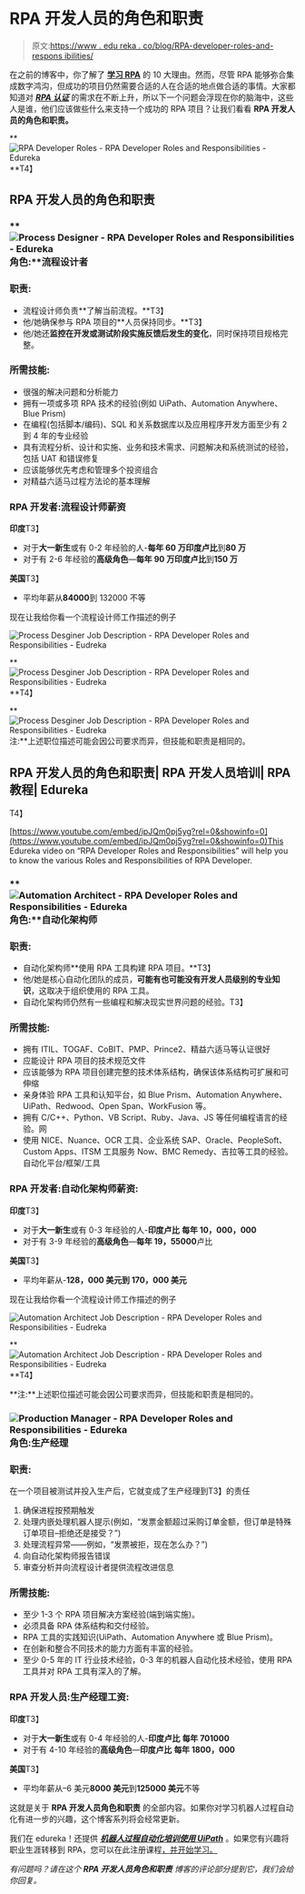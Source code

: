 # RPA 开发人员的角色和职责

> 原文:[https://www . edu reka . co/blog/RPA-developer-roles-and-respons ibilities/](https://www.edureka.co/blog/rpa-developer-roles-and-responsibilities/)

在之前的博客中，你了解了 **[学习 RPA](https://www.edureka.co/blog/10-reasons-to-learn-rpa/)** 的 10 大理由。然而，尽管 RPA 能够弥合集成数字鸿沟，但成功的项目仍然需要合适的人在合适的地点做合适的事情。大家都知道对 ***[RPA 认证](https://www.edureka.co/robotic-process-automation-training)*** 的需求在不断上升，所以下一个问题会浮现在你的脑海中，这些人是谁，他们应该做些什么来支持一个成功的 RPA 项目？让我们看看 **RPA 开发人员的角色和职责。**

**![RPA Developer Roles - RPA Developer Roles and Responsibilities - Edureka](../Images/1184ef807375d67e2237f171dd3e4ff1.png)**T4】

## **RPA 开发人员的角色和职责**

### **![Process Designer - RPA Developer Roles and Responsibilities - Edureka](../Images/ea74fa01d41b4a60ae5455a5c6fac4b8.png)角色:**流程设计者

### **职责:**

*   流程设计师负责**了解当前流程。**T3】
*   他/她确保参与 RPA 项目的**人员保持同步。**T3】
*   他/她还**监控在开发或测试阶段实施反馈后发生的变化**，同时保持项目规格完整。

### **所需技能:**

*   很强的解决问题和分析能力
*   拥有一项或多项 RPA 技术的经验(例如 UiPath、Automation Anywhere、Blue Prism)
*   在编程(包括脚本/编码)、SQL 和关系数据库以及应用程序开发方面至少有 2 到 4 年的专业经验
*   具有流程分析、设计和实施、业务和技术需求、问题解决和系统测试的经验，包括 UAT 和错误修复
*   应该能够优先考虑和管理多个投资组合
*   对精益六适马过程方法论的基本理解

### **RPA 开发者:流程设计师薪资**

**印度**T3】

*   对于**大一新生**或有 0-2 年经验的人-**每年 60 万印度卢比**到**80 万**
*   对于有 2-6 年经验的**高级角色**—**每年 90 万印度卢比**到**150 万**

**美国**T3】

*   平均年薪从**84000**到 132000 不等

现在让我给你看一个流程设计师工作描述的例子

![Process Desginer Job Description - RPA Developer Roles and Responsibilities - Eudreka](../Images/ec55a19e7bba81926ac0dcdf4bb8aa3e.png)

**![Process Desginer Job Description - RPA Developer Roles and Responsibilities - Eudreka](../Images/09eb278c58285ab4e5931371308ea715.png)**T4】

**![Process Desginer Job Description - RPA Developer Roles and Responsibilities - Eudreka](../Images/cc4926d2e4dd102186faa23a9e464280.png)注:**上述职位描述可能会因公司要求而异，但技能和职责是相同的。

## RPA 开发人员的角色和职责| RPA 开发人员培训| RPA 教程| Edureka

T4】

[https://www.youtube.com/embed/ipJQm0pj5yg?rel=0&showinfo=0](https://www.youtube.com/embed/ipJQm0pj5yg?rel=0&showinfo=0)This Edureka video on “RPA Developer Roles and Responsibilities” will help you to know the various Roles and Responsibilities of RPA Developer.

### **![Automation Architect - RPA Developer Roles and Responsibilities - Edureka](../Images/01d4438b611079989df27a759ab469a0.png)角色:**自动化架构师

### **职责:**

*   自动化架构师**使用 RPA 工具构建 RPA 项目。**T3】
*   他/她是核心自动化团队的成员，**可能有也可能没有开发人员级别的专业知识**，这取决于组织使用的 RPA 工具。
*   自动化架构师仍然有一些编程和解决现实世界问题的经验。T3】

### **所需技能:**

*   拥有 ITIL、TOGAF、CoBIT、PMP、Prince2、精益六适马等认证很好
*   应能设计 RPA 项目的技术规范文件
*   应该能够为 RPA 项目创建完整的技术体系结构，确保该体系结构可扩展和可伸缩
*   亲身体验 RPA 工具和认知平台，如 Blue Prism、Automation Anywhere、UiPath、Redwood、Open Span、WorkFusion 等。
*   拥有 C/C++、Python、VB Script、Ruby、Java、JS 等任何编程语言的经验。网
*   使用 NICE、Nuance、OCR 工具、企业系统 SAP、Oracle、PeopleSoft、Custom Apps、ITSM 工具服务 Now、BMC Remedy、吉拉等工具的经验。自动化平台/框架/工具

### **RPA 开发者:自动化架构师薪资:**

**印度**T3】

*   对于**大一新生**或有 0-3 年经验的人-**印度卢比** **每年 10，000，000**
*   对于有 3-9 年经验的**高级角色**—**每年 19，55000**卢比

**美国**T3】

*   平均年薪从-**128，000 美元到 170，000 美元**

现在让我给你看一个流程设计师工作描述的例子

![Automation Architect Job Description - RPA Developer Roles and Responsibilities - Eudreka](../Images/649a0cac866793902ab840c40a559283.png)

**![Automation Architect Job Description - RPA Developer Roles and Responsibilities - Eudreka](../Images/a538e7ab8887bb93636fe12685e04e50.png)**T4】

**注:**上述职位描述可能会因公司要求而异，但技能和职责是相同的。

### **![Production Manager - RPA Developer Roles and Responsibilities - Edureka](../Images/04e5441aa67e6c52c4d4cc5a4774ea13.png)角色:生产经理**

### **职责:**

在一个项目被测试并投入生产后，它就变成了生产经理到T3】的责任

1.  确保进程按预期触发
2.  处理内嵌处理机器人提示(例如，“发票金额超过采购订单金额，但订单是特殊订单项目–拒绝还是接受？”)
3.  处理流程异常——例如，“发票被拒，现在怎么办？”)
4.  向自动化架构师报告错误
5.  审查分析并向流程设计者提供流程改进信息

### **所需技能:**

*   至少 1-3 个 RPA 项目解决方案经验(端到端实施)。
*   必须具备 RPA 体系结构和交付经验。
*   RPA 工具的实践知识(UiPath、Automation Anywhere 或 Blue Prism)。
*   在创新和整合不同技术的能力方面有丰富的经验。
*   至少 0-5 年的 IT 行业技术经验，0-3 年的机器人自动化技术经验，使用 RPA 工具并对 RPA 工具有深入的了解。

### **RPA 开发人员:生产经理工资:**

**印度**T3】

*   对于**大一新生**或有 0-4 年经验的人-**印度卢比** **每年 701000**
*   对于有 4-10 年经验的**高级角色**—**印度卢比** **每年 1800，000**

**美国**T3】

*   平均年薪从–6 美元**8000 美元**到**125000 美元**不等

这就是关于 **RPA 开发人员角色和职责** 的全部内容。如果你对学习机器人过程自动化有进一步的兴趣，这个博客系列将会经常更新。

我们在 edureka！还提供 ***[机器人过程自动化培训使用 UiPath](https://www.edureka.co/robotic-process-automation-training)*** 。如果您有兴趣将职业生涯转移到 RPA，您可以在此注册课程[，并开始学习。](https://www.edureka.co/robotic-process-automation-training)

*有问题吗？请在这个 **RPA 开发人员角色和职责** 博客的评论部分提到它，我们会给你回复。*